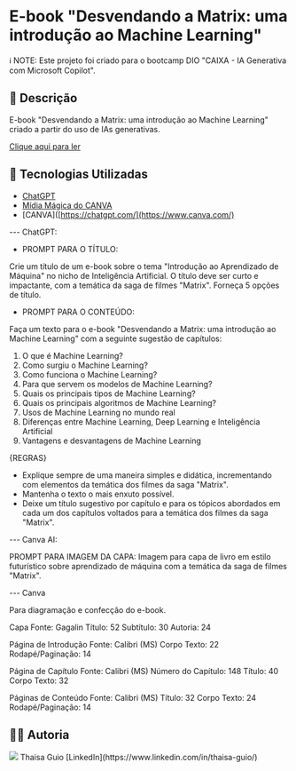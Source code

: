 # E-book "Desvendando a Matrix: uma introdução ao Machine Learning"

ℹ️ NOTE: Este projeto foi criado para o bootcamp DIO "CAIXA - IA Generativa com Microsoft Copilot".

## 📒 Descrição
E-book "Desvendando a Matrix: uma introdução ao Machine Learning" criado a partir do uso de IAs generativas.

[Clique aqui para ler]()

## 🤖 Tecnologias Utilizadas
- [ChatGPT](https://chatgpt.com/)
- [Mídia Mágica do CANVA]([https://chatgpt.com/](https://www.canva.com/pt_br/magia/)) 
- [CANVA]([https://chatgpt.com/](https://www.canva.com/)

--- ChatGPT:

- PROMPT PARA O TÍTULO:

Crie um título de um e-book sobre o tema "Introdução ao Aprendizado de Máquina" no nicho de Inteligência Artificial. O título deve ser curto e impactante, com a temática da saga de filmes "Matrix". Forneça 5 opções de título.

- PROMPT PARA O CONTEÚDO:

Faça um texto para o e-book "Desvendando a Matrix: uma introdução ao Machine Learning" com a seguinte sugestão de capítulos: 
1. O que é Machine Learning?
2. Como surgiu o Machine Learning?
3. Como funciona o Machine Learning?
4. Para que servem os modelos de Machine Learning?
5. Quais os principais tipos de Machine Learning?
6. Quais os principais algoritmos de Machine Learning?
7. Usos de Machine Learning no mundo real
8. Diferenças entre Machine Learning, Deep Learning e Inteligência Artificial
9. Vantagens e desvantagens de Machine Learning

{REGRAS}
- Explique sempre de uma maneira simples e didática, incrementando com elementos da temática dos filmes da saga "Matrix".
- Mantenha o texto o mais enxuto possível.
- Deixe um título sugestivo por capítulo e para os tópicos abordados em cada um dos capítulos voltados para a temática dos filmes da saga "Matrix".

--- Canva AI:

PROMPT PARA IMAGEM DA CAPA:
Imagem para capa de livro em estilo futurístico sobre aprendizado de máquina com a temática da saga de filmes "Matrix".

--- Canva

Para diagramação e confecção do e-book.

Capa
Fonte: Gagalin
Título: 52
Subtítulo: 30
Autoria: 24

Página de Introdução
Fonte: Calibri (MS)
Corpo Texto: 22
Rodapé/Paginação: 14

Página de Capítulo
Fonte: Calibri (MS)
Número do Capítulo: 148
Título: 40
Corpo Texto: 32

Páginas de Conteúdo
Fonte: Calibri (MS)
Título: 32
Corpo Texto: 24
Rodapé/Paginação: 14

## 👨‍💻 Autoria

<img src="/assets/img/thaisa-guio.png">
Thaisa Guio
[LinkedIn](https://www.linkedin.com/in/thaisa-guio/) 

